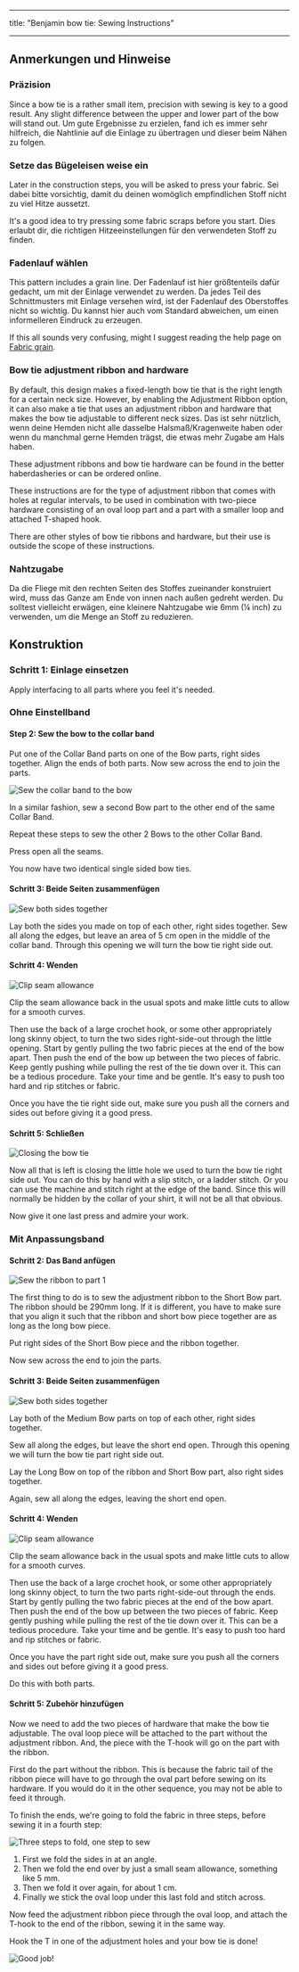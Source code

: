 - - -
title: "Benjamin bow tie: Sewing Instructions"
- - -

## Anmerkungen und Hinweise

### Präzision

Since a bow tie is a rather small item, precision with sewing is key to a good result. Any slight difference between the upper and lower part of the bow will stand out. Um gute Ergebnisse zu erzielen, fand ich es immer sehr hilfreich, die Nahtlinie auf die Einlage zu übertragen und dieser beim Nähen zu folgen.

### Setze das Bügeleisen weise ein

Later in the construction steps, you will be asked to press your fabric. Sei dabei bitte vorsichtig, damit du deinen womöglich empfindlichen Stoff nicht zu viel Hitze aussetzt.

It's a good idea to try pressing some fabric scraps before you start. Dies erlaubt dir, die richtigen Hitzeeinstellungen für den verwendeten Stoff zu finden.

### Fadenlauf wählen

This pattern includes a grain line. Der Fadenlauf ist hier größtenteils dafür gedacht, um mit der Einlage verwendet zu werden. Da jedes Teil des Schnittmusters mit Einlage versehen wird, ist der Fadenlauf des Oberstoffes nicht so wichtig. Du kannst hier auch vom Standard abweichen, um einen informelleren Eindruck zu erzeugen.

<Note>

If this all sounds very confusing, might I suggest reading the help
page on [Fabric grain](/docs/sewing/fabric-grain).

</Note>

### Bow tie adjustment ribbon and hardware

By default, this design makes a fixed-length bow tie that is the right length for a certain neck size. However, by enabling the Adjustment Ribbon option, it can also make a tie that uses an adjustment ribbon and hardware that makes the bow tie adjustable to different neck sizes. Das ist sehr nützlich, wenn deine Hemden nicht alle dasselbe Halsmaß/Kragenweite haben oder wenn du manchmal gerne Hemden trägst, die etwas mehr Zugabe am Hals haben.

These adjustment ribbons and bow tie hardware can be found in the better haberdasheries or can be ordered online.

<Note>

These instructions are for the type of adjustment ribbon that comes with
holes at regular intervals, to be used in combination with two-piece
hardware consisting of an oval loop part and a part with a smaller loop
and attached T-shaped hook.

There are other styles of bow tie ribbons and hardware, but their use is
outside the scope of these instructions.

</Note>

### Nahtzugabe

Da die Fliege mit den rechten Seiten des Stoffes zueinander konstruiert wird, muss das Ganze am Ende von innen nach außen gedreht werden. Du solltest vielleicht erwägen, eine kleinere Nahtzugabe wie 6mm (¼ inch) zu verwenden, um die Menge an Stoff zu reduzieren.

## Konstruktion

### Schritt 1: Einlage einsetzen

Apply interfacing to all parts where you feel it's needed.

### Ohne Einstellband

#### Step 2: Sew the bow to the collar band

Put one of the Collar Band parts on one of the Bow parts, right sides together. Align the ends of both parts. Now sew across the end to join the parts.

![Sew the collar band to the bow](step12.png)

In a similar fashion, sew a second Bow part to the other end of the same Collar Band.

Repeat these steps to sew the other 2 Bows to the other Collar Band.

Press open all the seams.

You now have two identical single sided bow ties.

#### Schritt 3: Beide Seiten zusammenfügen

![Sew both sides together](step13.png)

Lay both the sides you made on top of each other, right sides together. Sew all along the edges, but leave an area of 5 cm open in the middle of the collar band. Through this opening we will turn the bow tie right side out.

#### Schritt 4: Wenden

![Clip seam allowance](step14.png)

Clip the seam allowance back in the usual spots and make little cuts to allow for a smooth curves.

Then use the back of a large crochet hook, or some other appropriately long skinny object, to turn the two sides right-side-out through the little opening. Start by gently pulling the two fabric pieces at the end of the bow apart. Then push the end of the bow up between the two pieces of fabric. Keep gently pushing while pulling the rest of the tie down over it. This can be a tedious procedure. Take your time and be gentle. It's easy to push too hard and rip stitches or fabric.

Once you have the tie right side out, make sure you push all the corners and sides out before giving it a good press.

#### Schritt 5: Schließen

![Closing the bow tie](step15.png)

Now all that is left is closing the little hole we used to turn the bow tie right side out. You can do this by hand with a slip stitch, or a ladder stitch. Or you can use the machine and stitch right at the edge of the band. Since this will normally be hidden by the collar of your shirt, it will not be all that obvious.

Now give it one last press and admire your work.

### Mit Anpassungsband

#### Schritt 2: Das Band anfügen

![Sew the ribbon to part 1](step22.png)

The first thing to do is to sew the adjustment ribbon to the Short Bow part. The ribbon should be 290mm long. If it is different, you have to make sure that you align it such that the ribbon and short bow piece together are as long as the long bow piece.

Put right sides of the Short Bow piece and the ribbon together.

Now sew across the end to join the parts.

#### Schritt 3: Beide Seiten zusammenfügen

![Sew both sides together](step23.png)

Lay both of the Medium Bow parts on top of each other, right sides together.

Sew all along the edges, but leave the short end open. Through this opening we will turn the bow tie part right side out.

Lay the Long Bow on top of the ribbon and Short Bow part, also right sides together.

Again, sew all along the edges, leaving the short end open.

#### Schritt 4: Wenden

![Clip seam allowance](step14.png)

Clip the seam allowance back in the usual spots and make little cuts to allow for a smooth curves.

Then use the back of a large crochet hook, or some other appropriately long skinny object, to turn the two parts right-side-out through the ends. Start by gently pulling the two fabric pieces at the end of the bow apart. Then push the end of the bow up between the two pieces of fabric. Keep gently pushing while pulling the rest of the tie down over it. This can be a tedious procedure. Take your time and be gentle. It's easy to push too hard and rip stitches or fabric.

Once you have the part right side out, make sure you push all the corners and sides out before giving it a good press.

Do this with both parts.

#### Schritt 5: Zubehör hinzufügen

Now we need to add the two pieces of hardware that make the bow tie adjustable. The oval loop piece will be attached to the part without the adjustment ribbon. And, the piece with the T-hook will go on the part with the ribbon.

First do the part without the ribbon. This is because the fabric tail of the ribbon piece will have to go through the oval part before sewing on its hardware. If you would do it in the other sequence, you may not be able to feed it through.

To finish the ends, we're going to fold the fabric in three steps, before sewing it in a fourth step:

![Three steps to fold, one step to sew](step25.png)

1. First we fold the sides in at an angle.
2. Then we fold the end over by just a small seam allowance, something like 5 mm.
3. Then we fold it over again, for about 1 cm.
4. Finally we stick the oval loop under this last fold and stitch across.

Now feed the adjustment ribbon piece through the oval loop, and attach the T-hook to the end of the ribbon, sewing it in the same way.

Hook the T in one of the adjustment holes and your bow tie is done!

![Good job!](finished.gif)
